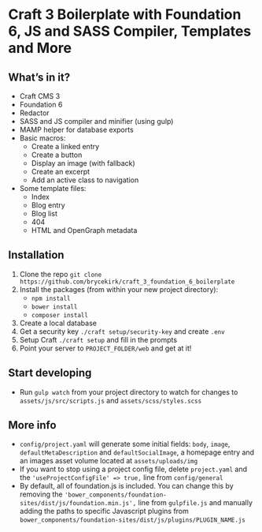 
# Craft 3 Boilerplate with Foundation 6, JS and SASS Compiler, Templates and More

## What’s in it?

* Craft CMS 3
* Foundation 6
* Redactor
* SASS and JS compiler and minifier (using gulp)
* MAMP helper for database exports
* Basic macros:
	* Create a linked entry
	* Create a button
	* Display an image (with fallback)
	* Create an excerpt
	* Add an active class to navigation
* Some template files:
	* Index
	* Blog entry
	* Blog list  
	* 404 
	* HTML and OpenGraph metadata

## Installation
1. Clone the repo `git clone https://github.com/brycekirk/craft_3_foundation_6_boilerplate `
2. Install the packages (from within your new project directory):
	* `npm install`
	* `bower install`
	* `composer install`
3. Create a local database
4.  Get a security key `./craft setup/security-key` and create `.env`
5. Setup Craft `./craft setup` and fill in the prompts
6. Point your server to `PROJECT_FOLDER/web` and get at it!

## Start developing

* Run `gulp watch` from your project directory to watch for changes to `assets/js/src/scripts.js` and `assets/scss/styles.scss`

##  More info
* `config/project.yaml` will generate some initial fields: `body`, `image`, `defaultMetaDescription` and `defaultSocialImage`, a homepage entry and an images asset volume located at `assets/uploads/img`
* If you want to stop using a project config file, delete `project.yaml` and the `'useProjectConfigFile' => true,` line from `config/general`
* By default, all of foundation.js is included. You can change this by removing the `'bower_components/foundation-sites/dist/js/foundation.min.js',` line from `gulpfile.js` and manually adding the paths to specific Javascript plugins from `bower_components/foundation-sites/dist/js/plugins/PLUGIN_NAME.js`